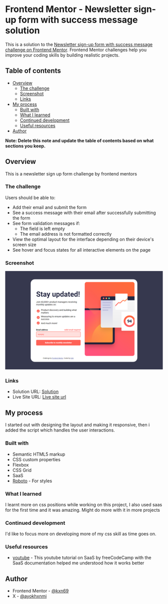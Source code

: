 # Frontend Mentor - Newsletter sign-up form with success message solution

This is a solution to the [Newsletter sign-up form with success message challenge on Frontend Mentor](https://www.frontendmentor.io/challenges/newsletter-signup-form-with-success-message-3FC1AZbNrv). Frontend Mentor challenges help you improve your coding skills by building realistic projects. 

## Table of contents

- [Overview](#overview)
  - [The challenge](#the-challenge)
  - [Screenshot](#screenshot)
  - [Links](#links)
- [My process](#my-process)
  - [Built with](#built-with)
  - [What I learned](#what-i-learned)
  - [Continued development](#continued-development)
  - [Useful resources](#useful-resources)
- [Author](#author)

**Note: Delete this note and update the table of contents based on what sections you keep.**

## Overview
  This is a newsletter sign up form challenge by frontend mentors

### The challenge

Users should be able to:

- Add their email and submit the form
- See a success message with their email after successfully submitting the form
- See form validation messages if:
  - The field is left empty
  - The email address is not formatted correctly
- View the optimal layout for the interface depending on their device's screen size
- See hover and focus states for all interactive elements on the page

### Screenshot

![](/assets/images/Screenshot.png)

### Links

- Solution URL: [Solution](https://github.com/kxn69/newsletter-sign-up-with-success-message)
- Live Site URL: [Live site url](https://kxn69.github.io/newsletter-sign-up-with-success-message/)

## My process

I started out with designing the layout and making it responsive, then i added the script which handles the user interactions.

### Built with

- Semantic HTML5 markup
- CSS custom properties
- Flexbox
- CSS Grid
- SaaS
- [Roboto](https://fonts.google.com/specimen/Roboto) - For styles

### What I learned

I learnt more on css positions while working on this project, I also used saas for the first time and it was amazing. Might do more with it in more projects


### Continued development

I'd like to focus more on developing more of my css skill as time goes on.

### Useful resources

- [youtube](https://www.youtube.com/watch?v=_a5j7KoflTs) - This youtube tutorial on SaaS by freeCodeCamp with the SaaS documentation helped me understood how it works better 

## Author

- Frontend Mentor - [@kxn69](https://www.frontendmentor.io/profile/kxn69)
- X - [@ayokhxnmi](https://www.x.com/@ayokhxnmi)

